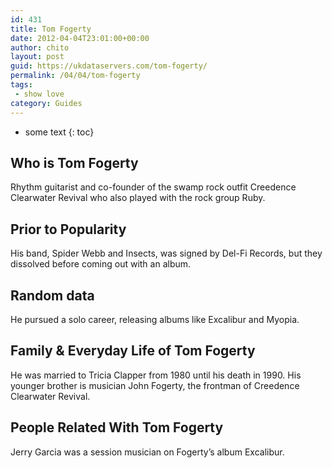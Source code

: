 ```yaml
---
id: 431
title: Tom Fogerty
date: 2012-04-04T23:01:00+00:00
author: chito
layout: post
guid: https://ukdataservers.com/tom-fogerty/
permalink: /04/04/tom-fogerty
tags:
 - show love
category: Guides
---
```


* some text
{: toc}


## Who is  Tom Fogerty
                  
                  
                  
Rhythm guitarist and co-founder of the swamp rock outfit Creedence Clearwater Revival who also played with the rock group Ruby.
                  
                
                
                
## Prior to Popularity 
                  
                  
                  
His band, Spider Webb and Insects, was signed by Del-Fi Records, but they dissolved before coming out with an album.
                  
                
                
                
## Random data 
                  
                  
                  
He pursued a solo career, releasing albums like Excalibur and Myopia.
                  
                
                
                
## Family & Everyday Life of Tom Fogerty
                  
                  
                  
He was married to Tricia Clapper from 1980 until his death in 1990. His younger brother is musician John Fogerty, the frontman of Creedence Clearwater Revival.
                  
                
                
                
## People Related With  Tom Fogerty
                  
                  
                  
Jerry Garcia was a session musician on Fogerty&#8217;s album Excalibur.
                  
                
              
            
          
          
          
    
    
  
